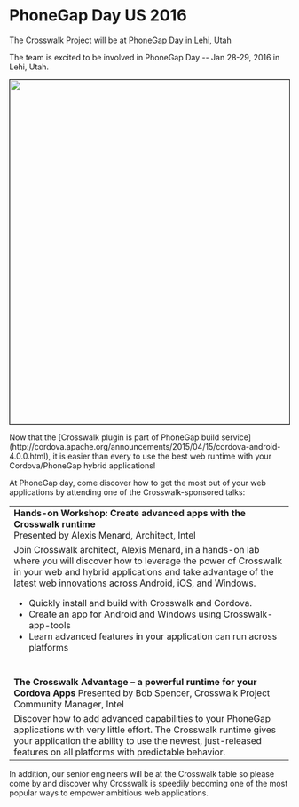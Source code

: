 # PhoneGap Day US 2016
The Crosswalk Project will be at [PhoneGap Day in Lehi, Utah](http://pgday.phonegap.com/)

The team is excited to be involved in PhoneGap Day -- Jan 28-29, 2016 in Lehi, Utah.
<p><a href="http://pgday.phonegap.com/us2016/">
    <img src="/assets/conferences/phonegap-jan16-banner.jpg"
        style="width:620px; border:solid 1px black;
        display:block; margin-left:auto; margin-right:auto;">
</a></p>
<p>Now that the [Crosswalk plugin is part of PhoneGap build service](http://cordova.apache.org/announcements/2015/04/15/cordova-android-4.0.0.html), it is easier than every to use the best web runtime with your Cordova/PhoneGap hybrid applications!

<p>At PhoneGap day, come discover how to get the most out of your web applications by attending one of the Crosswalk-sponsored talks: 

<table>
 <tr><td><strong>Hands-on Workshop: Create advanced apps with the Crosswalk runtime</strong> <br>
         Presented by Alexis Menard, Architect, Intel <br></td> </tr>
 <tr><td>Join Crosswalk architect, Alexis Menard, in a hands-on lab where you will discover how to leverage the power of Crosswalk in your web and hybrid applications and take advantage of the latest web innovations across Android, iOS, and Windows. <br>
 <ul>
 <li>Quickly install and build with Crosswalk and Cordova.
 <li>Create an app for Android and Windows using Crosswalk-app-tools
 <li>Learn advanced features in your application can run across platforms
 </ul>
</td></tr>
 <tr><td><br><strong>The Crosswalk Advantage – a powerful runtime for your Cordova Apps</strong>
         Presented by Bob Spencer, Crosswalk Project Community Manager, Intel <br></td></tr>
 <tr><td>Discover how to add advanced capabilities to your PhoneGap applications with very little effort.  The Crosswalk runtime gives your application the ability to use the newest, just-released features on all platforms with predictable behavior.</td></tr>
</table>

<p>In addition, our senior engineers will be at the Crosswalk table so please come by and discover why Crosswalk is speedily becoming one of the most popular ways to empower ambitious web applications.</p>

